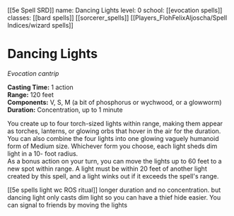 [[5e Spell SRD]]
name: Dancing Lights
level: 0
school: [[evocation spells]]
classes: [[bard spells]]
         [[sorcerer_spells]]
         [[Players_FlohFelixAljoscha/Spell Indices/wizard spells]]

# Dancing Lights 
_Evocation cantrip_ 

**Casting Time:** 1 action    
**Range:** 120 feet    
**Components:** V, S, M (a bit of phosphorus or wychwood, or a glowworm)    
**Duration:** Concentration, up to 1 minute 

You create up to four torch-sized lights within range, making them appear as torches, lanterns, or glowing orbs that hover in the air for the duration. You can also combine the four lights into one glowing vaguely humanoid form of Medium size. Whichever form you choose, each light sheds dim light in a 10- foot radius.    
As a bonus action on your turn, you can move the lights up to 60 feet to a new spot within range. A light must be within 20 feet of another light created by this spell, and a light winks out if it exceeds the spell's range.

[[5e spells light wc ROS ritual]] longer duration and no concentration. 
but dancing light only casts dim light so you can have a thief hide easier.
You can signal to friends by moving the lights